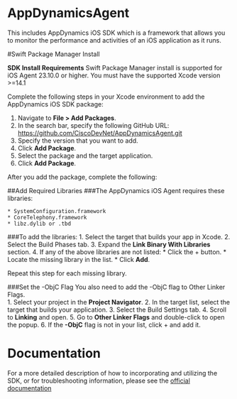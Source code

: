 # AppDynamicsAgent

This includes AppDynamics iOS SDK which is a framework that allows you to monitor the performance and activities of an iOS application as it runs.


#Swift Package Manager Install

**SDK Install Requirements**
 Swift Package Manager install is supported for iOS Agent 23.10.0 or higher.
 You must have the supported Xcode version >=14.1

Complete the following steps in your Xcode environment to add the AppDynamics iOS SDK package:
   1. Navigate to **File > Add Packages**.
   2. In the search bar, specify the following GitHub URL: https://github.com/CiscoDevNet/AppDynamicsAgent.git
   3. Specify the version that you want to add.
   4. Click **Add Package**.
   5. Select the package and the target application.
   6. Click **Add Package**.

After you add the package, complete the following:

##Add Required Libraries
  ###The AppDynamics iOS Agent requires these libraries:

    * SystemConfiguration.framework
    * CoreTelephony.framework
    * libz.dylib or .tbd
  
  ###To add the libraries:
    1. Select the target that builds your app in Xcode.
    2. Select the Build Phases tab.
    3. Expand the **Link Binary With Libraries** section.
    4. If any of the above libraries are not listed:
       * Click the + button.
       * Locate the missing library in the list.
       * Click **Add**. 

  Repeat this step for each missing library.

###Set the -ObjC Flag
  You also need to add the -ObjC flag to Other Linker Flags.  
    1. Select your project in the **Project Navigator**.
    2. In the target list, select the target that builds your application.
    3. Select the Build Settings tab.
    4. Scroll to **Linking** and open.
    5. Go to **Other Linker Flags** and double-click to open the popup. 
    6. If the **-ObjC** flag is not in your list, click + and add it.  

# Documentation

For a more detailed description of how to incorporating and utilizing the SDK, or for
troubleshooting information, please see the
[official documentation](https://docs.appdynamics.com/appd/21.x/21.7/en/end-user-monitoring/mobile-real-user-monitoring/instrument-ios-applications)

